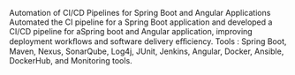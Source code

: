Automation of CI/CD Pipelines for Spring Boot and Angular Applications 
Automated the CI pipeline for a Spring Boot application and developed a CI/CD pipeline for aSpring boot and Angular application, improving deployment workﬂows and software delivery eﬃciency. 
Tools : Spring Boot, Maven, Nexus, SonarQube, Log4j, JUnit, Jenkins, Angular, Docker, Ansible, DockerHub, 
and Monitoring tools. 
